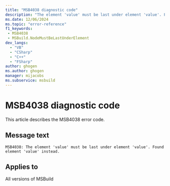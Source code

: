```yaml
---
title: "MSB4038 diagnostic code"
description: "The element 'value' must be last under element 'value'. Found element 'value' instead."
ms.date: 12/06/2024
ms.topic: "error-reference"
f1_keywords:
 - MSB4038
 - MSBuild.NodeMustBeLastUnderElement
dev_langs:
  - "VB"
  - "CSharp"
  - "C++"
  - "FSharp"
author: ghogen
ms.author: ghogen
manager: mijacobs
ms.subservice: msbuild
---
```


# MSB4038 diagnostic code

<!-- :::ErrorDefinitionDescription::: -->
<!-- :::editable-content name="introDescription"::: -->
This article describes the MSB4038 error code.
<!-- :::editable-content-end::: -->

## Message text

```output
MSB4038: The element 'value' must be last under element 'value'. Found element 'value' instead.
```

<!-- :::editable-content name="postOutputDescription"::: -->
<!--
{StrBegin="MSB4038: "}
-->
<!-- :::editable-content-end::: -->
<!-- :::ErrorDefinitionDescription-end::: -->

## Applies to

All versions of MSBuild
